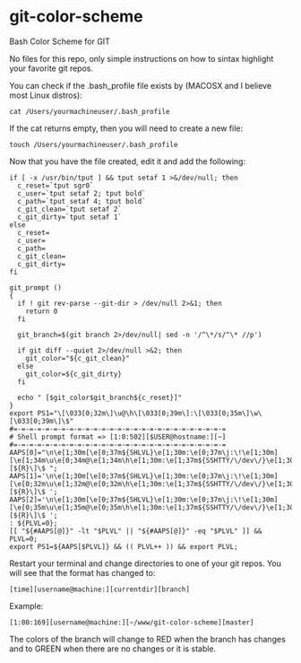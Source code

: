git-color-scheme
================

Bash Color Scheme for GIT

No files for this repo, only simple instructions on how to sintax highlight your favorite git repos.


You can check if the .bash_profile file exists by (MACOSX and I believe most Linux distros):

```
cat /Users/yourmachineuser/.bash_profile
```

If the cat returns empty, then you will need to create a new file:

```
touch /Users/yourmachineuser/.bash_profile
```

Now that you have the file created, edit it and add the following:

```
if [ -x /usr/bin/tput ] && tput setaf 1 >&/dev/null; then
  c_reset=`tput sgr0`
  c_user=`tput setaf 2; tput bold`
  c_path=`tput setaf 4; tput bold`
  c_git_clean=`tput setaf 2`
  c_git_dirty=`tput setaf 1`
else
  c_reset=
  c_user=
  c_path=
  c_git_clean=
  c_git_dirty=
fi

git_prompt ()
{
  if ! git rev-parse --git-dir > /dev/null 2>&1; then
    return 0
  fi

  git_branch=$(git branch 2>/dev/null| sed -n '/^\*/s/^\* //p')

  if git diff --quiet 2>/dev/null >&2; then
    git_color="${c_git_clean}"
  else
    git_color=${c_git_dirty}
  fi

  echo " [$git_color$git_branch${c_reset}]"
}
export PS1="\[\033[0;32m\]\u@\h\[\033[0;39m\]:\[\033[0;35m\]\w\[\033[0;39m\]\$"
#=-=-=-=-=-=-=-=-=-=-=-=-=-=-=-=-=-=-=-=-=-=-=-=-=-=-=
# Shell prompt format => [1:0:502][$USER@hostname:][~]
#=-=-=-=-=-=-=-=-=-=-=-=-=-=-=-=-=-=-=-=-=-=-=-=-=-=-=
AAPS[0]="\n\e[1;30m[\e[0;37m${SHLVL}\e[1;30m:\e[0;37m\j:\!\e[1;30m][\e[1;34m\u\e[0;34m@\e[1;34m\h\e[1;30m:\e[1;37m${SSHTTY/\/dev\/}\e[1;30m]\e[0;37m[\e[0;37m\w\e[0;37m]\$(git_prompt)\e[1;37m\n\[${R}\]\$ ";
AAPS[1]='\n\e[1;30m[\e[0;37m${SHLVL}\e[1;30m:\e[0;37m\j:\!\e[1;30m][\e[0;32m\u\e[1;32m@\e[0;32m\h\e[1;30m:\e[1;37m${SSHTTY/\/dev\/}\e[1;30m]\e[0;37m[\e[0;37m\w\e[0;37m]\e[1;37m\n\[${R}\]\$ ';
AAPS[2]='\n\e[1;30m[\e[0;37m${SHLVL}\e[1;30m:\e[0;37m\j:\!\e[1;30m][\e[0;35m\u\e[1;35m@\e[0;35m\h\e[1;30m:\e[1;37m${SSHTTY/\/dev\/}\e[1;30m]\e[0;37m[\e[0;37m\w\e[0;37m]\e[1;37m\n\[${R}\]\$ ';
: ${PLVL=0};
[[ "${#AAPS[@]}" -lt "$PLVL" || "${#AAPS[@]}" -eq "$PLVL" ]] && PLVL=0;
export PS1=${AAPS[$PLVL]} && (( PLVL++ )) && export PLVL;

```

Restart your terminal and change directories to one of your git repos. You will see that the format has changed to:

```
[time][username@machine:][currentdir][branch]
```

Example:

```
[1:00:169][username@machine:][~/www/git-color-scheme][master]
```

The colors of the branch will change to RED when the branch has changes and to GREEN when there are no changes or it is stable.

